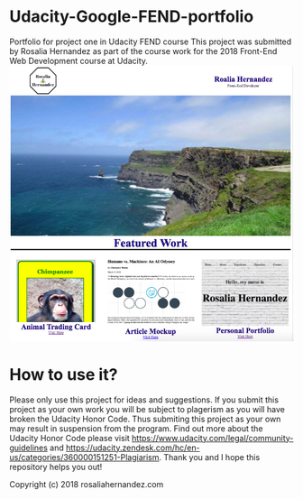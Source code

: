 # Udacity-Google-FEND-portfolio
Portfolio for project one in Udacity FEND course
This project was submitted by Rosalia Hernandez as part of the course work for the 2018 Front-End Web Development course at Udacity. 
<br>
<img src="https://github.com/rosaliahernandez/Udacity-Google-FEND-portfolio/blob/master/udacity-portfolio-screenshot.png?raw=true" alt="Preview of Udacity Portfolio">

# How to use it?
Please only use this project for ideas and suggestions. If you submit this project as your own work you will be subject to plagerism as you will have broken the Udacity Honor Code. Thus submiting this project as your own may result in suspension from the program. Find out more about the Udacity Honor Code please visit https://www.udacity.com/legal/community-guidelines and https://udacity.zendesk.com/hc/en-us/categories/360000151251-Plagiarism. Thank you and I hope this repository helps you out!



Copyright (c) 2018 rosaliahernandez.com
